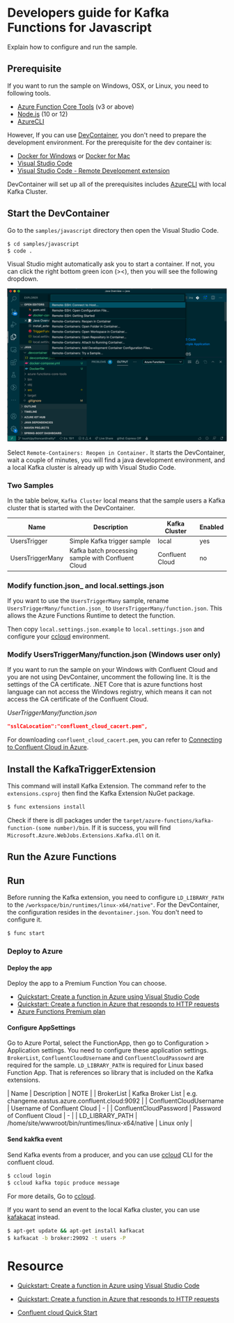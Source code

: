 # Developers guide for Kafka Functions for Javascript

Explain how to configure and run the sample.

## Prerequisite

If you want to run the sample on Windows, OSX, or Linux, you need to following tools.

* [Azure Function Core Tools](https://github.com/Azure/azure-functions-core-tools) (v3 or above)
* [Node.js](https://docs.microsoft.com/en-us/azure/azure-functions/functions-reference-node#node-version) (10 or 12)
* [AzureCLI](https://docs.microsoft.com/en-us/cli/azure/install-azure-cli?view=azure-cli-latest)

However, If you can use [DevContainer](https://code.visualstudio.com/docs/remote/containers), you don't need to prepare the development environment. For the prerequisite for the dev container is:

* [Docker for Windows](https://docs.docker.com/docker-for-windows/) or [Docker for Mac](https://docs.docker.com/docker-for-mac/install/)
* [Visual Studio Code](https://code.visualstudio.com/)
* [Visual Studio Code - Remote Development extension](https://marketplace.visualstudio.com/items?itemName=ms-vscode-remote.vscode-remote-extensionpack)

DevContainer will set up all of the prerequisites includes [AzureCLI](https://docs.microsoft.com/en-us/cli/azure/install-azure-cli?view=azure-cli-latest) with local Kafka Cluster.

## Start the DevContainer

Go to the `samples/javascript` directory then open the Visual Studio Code.

```
$ cd samples/javascript
$ code .
```

Visual Studio might automatically ask you to start a container. If not, you can click the right bottom green icon (><), then you will see the following dropdown.

![Remote Container](../../docs/images/RemoteContainer.png)

Select `Remote-Containers: Reopen in Container.` It starts the DevContainer, wait a couple of minutes, you will find a java development environment, and a local Kafka cluster is already up with Visual Studio Code.

### Two Samples

In the table below, `Kafka Cluster` local means that the sample users a Kafka cluster that is started with the DevContainer.

| Name | Description | Kafka Cluster| Enabled |
| ----- | --------------- | -------| ---|
| UsersTrigger | Simple Kafka trigger sample | local | yes |
| UsersTriggerMany | Kafka batch processing sample with Confluent Cloud | Confluent Cloud | no |


### Modify function.json_ and local.settings.json

If you want to use the `UsersTriggerMany` sample, rename `UsersTriggerMany/function.json_` to `UsersTriggerMany/function.json`. This allows the Azure Functions Runtime to detect the function.

Then copy `local.settings.json.example` to `local.settings.json` and configure your [ccloud](https://docs.confluent.io/current/cloud/cli/index.html) environment.

### Modify UsersTriggerMany/function.json (Windows user only)

If you want to run the sample on your Windows with Confluent Cloud and you are not using DevContainer, uncomment the following line. It is the settings of the CA certificate. .NET Core that is azure functions host language can not access the Windows registry, which means it can not access the CA certificate of the Confluent Cloud.

_UserTriggerMany/function.json_

```json
"sslCaLocation":"confluent_cloud_cacert.pem",
```

For downloading `confluent_cloud_cacert.pem`, you can refer to [Connecting to Confluent Cloud in Azure](https://github.com/Azure/azure-functions-kafka-extension#connecting-to-confluent-cloud-in-azure).

## Install the KafkaTriggerExtension

This command will install Kafka Extension. The command refer to the `extensions.csproj` then find the Kafka Extension NuGet package.

```bash
$ func extensions install
```

Check if there is dll packages under the `target/azure-functions/kafka-function-(some number)/bin`. If it is success, you will find `Microsoft.Azure.WebJobs.Extensions.Kafka.dll` on it. 

## Run the Azure Functions

## Run 

Before running the Kafka extension, you need to configure `LD_LIBRARY_PATH` to the `/workspace/bin/runtimes/linux-x64/native"`. For the DevContainer, the configuration resides in the `devontainer.json`. You don't need to configure it.

```bash
$ func start
```

### Deploy to Azure

#### Deploy the app

Deploy the app to a Premium Function You can choose.

* [Quickstart: Create a function in Azure using Visual Studio Code](https://docs.microsoft.com/en-us/azure/azure-functions/functions-create-first-function-vs-code?pivots=programming-language-javascript)
* [Quickstart: Create a function in Azure that responds to HTTP requests](https://docs.microsoft.com/en-us/azure/azure-functions/functions-create-first-azure-function-azure-cli?tabs=bash%2Cbrowser&pivots=programming-language-javascript)
* [Azure Functions Premium plan](https://docs.microsoft.com/en-us/azure/azure-functions/functions-premium-plan)

#### Configure AppSettings

Go to Azure Portal, select the FunctionApp, then go to Configuration > Application settings. You need to configure these application settings. `BrokerList`, `ConfluentCloudUsername` and `ConfluentCloudPassowrd` are required for the sample.
`LD_LIBRARY_PATH` is required for Linux based Function App. That is references so library that is included on the Kafka extensions. 

| Name | Description | NOTE |
| BrokerList | Kafka Broker List | e.g. changeme.eastus.azure.confluent.cloud:9092 |
| ConfluentCloudUsername | Username of Confluent Cloud | - |
| ConfluentCloudPassword | Password of Confluent Cloud | - |
| LD_LIBRARY_PATH | /home/site/wwwroot/bin/runtimes/linux-x64/native | Linux only |

#### Send kakfka event

Send Kafka events from a producer, and you can use [ccloud](https://docs.confluent.io/current/cloud/cli/index.html) CLI for the confluent cloud.

```bash
$ ccloud login
$ ccloud kafka topic produce message
```

For more details, Go to [ccloud](https://docs.confluent.io/current/cloud/cli/command-reference/ccloud.html).

If you want to send an event to the local Kafka cluster, you can use
[kafakacat](https://docs.confluent.io/current/app-development/kafkacat-usage.html) instead.

```bash
$ apt-get update && apt-get install kafkacat
$ kafkacat -b broker:29092 -t users -P
```

# Resource

* [Quickstart: Create a function in Azure using Visual Studio Code](https://docs.microsoft.com/en-us/azure/azure-functions/functions-create-first-function-vs-code?pivots=programming-language-javascript)
* [Quickstart: Create a function in Azure that responds to HTTP requests](https://docs.microsoft.com/en-us/azure/azure-functions/functions-create-first-azure-function-azure-cli?tabs=bash%2Cbrowser&pivots=programming-language-javascript)

* [Confluent cloud Quick Start](https://docs.confluent.io/current/quickstart/cloud-quickstart/index.html#cloud-quickstart)


